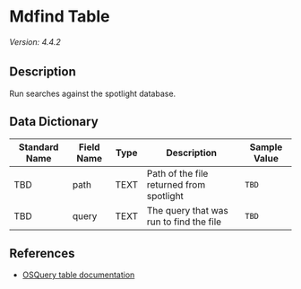 # Mdfind Table
###### Version: 4.4.2

## Description
Run searches against the spotlight database.

## Data Dictionary
|Standard Name|Field Name|Type|Description|Sample Value|
|---|---|---|---|---|
|TBD|path|TEXT|Path of the file returned from spotlight|`TBD`|
|TBD|query|TEXT|The query that was run to find the file|`TBD`|

## References
* [OSQuery table documentation](https://osquery.io/schema/current#mdfind)
